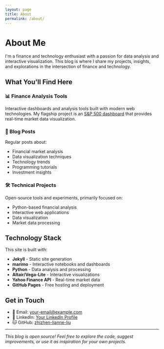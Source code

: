 ```yaml
---
layout: page
title: About
permalink: /about/
---
```


# About Me

I'm a finance and technology enthusiast with a passion for data analysis and interactive visualization. This blog is where I share my projects, insights, and explorations in the intersection of finance and technology.

## What You'll Find Here

### 📊 Finance Analysis Tools
Interactive dashboards and analysis tools built with modern web technologies. My flagship project is an [S&P 500 dashboard](/finance/) that provides real-time market data visualization.

### 📝 Blog Posts  
Regular posts about:
- Financial market analysis
- Data visualization techniques
- Technology trends
- Programming tutorials
- Investment insights

### 🛠️ Technical Projects
Open-source tools and experiments, primarily focused on:
- Python-based financial analysis
- Interactive web applications
- Data visualization
- Market data processing

## Technology Stack

This site is built with:
- **Jekyll** - Static site generation
- **marimo** - Interactive notebooks and dashboards  
- **Python** - Data analysis and processing
- **Altair/Vega-Lite** - Interactive visualizations
- **Yahoo Finance API** - Real-time market data
- **GitHub Pages** - Free hosting and deployment

## Get in Touch

- 📧 Email: [your-email@example.com](mailto:your-email@example.com)
- 💼 LinkedIn: [Your LinkedIn Profile](https://linkedin.com/in/yourprofile)
- 🐱 GitHub: [zhizhen-lianne-liu](https://github.com/zhizhen-lianne-liu)

---

*This blog is open source! Feel free to explore the code, suggest improvements, or use it as inspiration for your own projects.*
